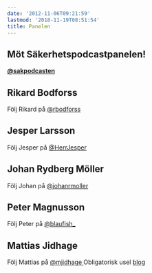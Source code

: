 ```yaml
---
date: '2012-11-06T09:21:59'
lastmod: '2018-11-19T08:51:54'
title: Panelen
---
```

## Möt Säkerhetspodcastpanelen!
[__@sakpodcasten__](https://twitter.com/sakpodcasten)

## Rikard Bodforss
Följ Rikard på [@rbodforss](http://twitter.com/rbodforss)



## Jesper Larsson
Följ Jesper på [@HerrJesper](https://twitter.com/herrjesper)



## Johan Rydberg Möller
Följ Johan på [@johanrmoller](https://twitter.com/JohanRMoller) [ ](https://twitter.com/JohanWebsec)



## Peter Magnusson
Följ Peter på [@blaufish_](https://twitter.com/blaufish_)



## Mattias Jidhage
Följ Mattias på [@mjidhage ](https://twitter.com/mjidhage) Obligatorisk usel [blog](http://blog.jidhage.se/)

